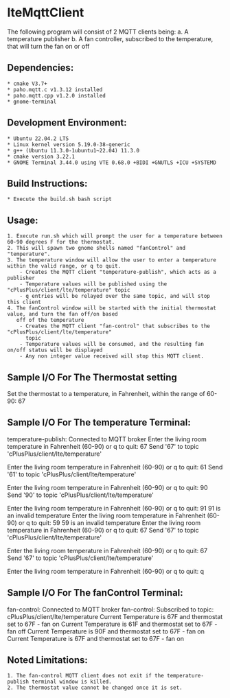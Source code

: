 # lteMqttClient

The following program will consist of 2 MQTT clients being:
	a. A temperature publisher
	b. A fan controller, subscribed to the temperature, that will turn the fan on or off

Dependencies:
-------------
	* cmake V3.7+
	* paho.mqtt.c v1.3.12 installed
	* paho.mqtt.cpp v1.2.0 installed
	* gnome-terminal

Development Environment:
------------------------
	* Ubuntu 22.04.2 LTS
	* Linux kernel version 5.19.0-38-generic
	* g++ (Ubuntu 11.3.0-1ubuntu1~22.04) 11.3.0
	* cmake version 3.22.1
	* GNOME Terminal 3.44.0 using VTE 0.68.0 +BIDI +GNUTLS +ICU +SYSTEMD

Build Instructions:
-------------------
	* Execute the build.sh bash script

Usage:
------
	1. Execute run.sh which will prompt the user for a temperature between 60-90 degrees F for the thermostat.
	2. This will spawn two gnome shells named "fanControl" and "temperature".
	3. The temperature window will allow the user to enter a temperature within the valid range, or q to quit.
		- Creates the MQTT client "temperature-publish", which acts as a publisher
		- Temperature values will be published using the "cPlusPlus/client/lte/temperature" topic
		- q entries will be relayed over the same topic, and will stop this client
	4. The fanControl window will be started with the initial thermostat value, and turn the fan off/on based
	   off of the temperature
		- Creates the MQTT client "fan-control" that subscribes to the "cPlusPlus/client/lte/temperature"
		  topic
		- Temperature values will be consumed, and the resulting fan on/off status will be displayed
		- Any non integer value received will stop this MQTT client.

Sample I/O For The Thermostat setting
-------------------------------------
Set the thermostat to a temperature, in Fahrenheit, within the range of 60-90:
67

Sample I/O For The temperature Terminal:
----------------------------------------
temperature-publish: Connected to MQTT broker
Enter the living room temperature in Fahrenheit (60-90) or q to quit: 
67
Send '67' to topic 'cPlusPlus/client/lte/temperature'

Enter the living room temperature in Fahrenheit (60-90) or q to quit: 
61
Send '61' to topic 'cPlusPlus/client/lte/temperature'

Enter the living room temperature in Fahrenheit (60-90) or q to quit: 
90
Send '90' to topic 'cPlusPlus/client/lte/temperature'

Enter the living room temperature in Fahrenheit (60-90) or q to quit: 
91
91 is an invalid temperature
Enter the living room temperature in Fahrenheit (60-90) or q to quit: 
59
59 is an invalid temperature
Enter the living room temperature in Fahrenheit (60-90) or q to quit: 
67
Send '67' to topic 'cPlusPlus/client/lte/temperature'

Enter the living room temperature in Fahrenheit (60-90) or q to quit: 
67
Send '67' to topic 'cPlusPlus/client/lte/temperature'

Enter the living room temperature in Fahrenheit (60-90) or q to quit: 
q



Sample I/O For The fanControl Terminal:
---------------------------------------
fan-control: Connected to MQTT broker
fan-control: Subscribed to topic: cPlusPlus/client/lte/temperature
Current Temperature is 67F and thermostat set to 67F - fan on
Current Temperature is 61F and thermostat set to 67F - fan off
Current Temperature is 90F and thermostat set to 67F - fan on
Current Temperature is 67F and thermostat set to 67F - fan on

Noted Limitations:
------------------
	1. The fan-control MQTT client does not exit if the temperature-publish terminal window is killed.
	2. The thermostat value cannot be changed once it is set.


